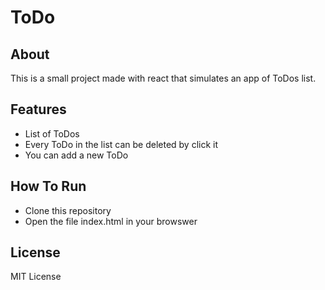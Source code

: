 # ToDo

## About 

This is a small project made with react that simulates an app of ToDos list. 

## Features 

* List of ToDos
* Every ToDo in the list can be deleted by click it
* You can add a new ToDo

## How To Run

- Clone this repository
- Open the file index.html in your browswer

## License

MIT License
